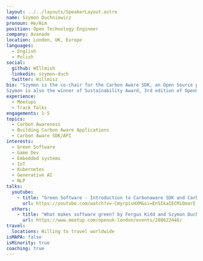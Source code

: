 ```yaml
---
layout: ../../layouts/SpeakerLayout.astro
name: Szymon Duchniewicz
pronoun: He/Him
position: Open Technology Engineer
company: Avanade
location: London, UK, Europe
languages:
  - English
  - Polish
social:
  github: WIllmish
  linkedin: szymon-duch
  twitter: Willmisz
bio: "Szymon is the co-chair for the Carbon Aware SDK, an Open Source passionate and contributor, part-time Open Technology Engineer at Avanade and 3rd year Computer Science student at UCL. 
Szymon is also the winner of Sustainability Award, 3rd edition of OpenUK Awards. He dabbles in the areas of game dev, embedded systems and iot, cloud engineering and is crazy about windsurfing!"
experience:
  - Meetups
  - Track Talks
engagements: 1-5
topics:
  - Carbon Awareness
  - Building Carbon Aware Applications
  - Carbon Aware SDK/API
interests:
  - Green Software
  - Game Dev
  - Embedded systems
  - IoT
  - Kubernetes
  - Generative AI
  - NLP
talks:
  youtube:
    - title: "Green Software - Introduction to Carbonaware SDK and Carbon CI pipeline - Szymon Duchniewicz & Fergus Kidd, Avanade"
      url: https://youtube.com/watch?v=-CmyrpisHXM&si=EnSIkaIECMiOmarE 
  others:
    - title: "What makes software green? by Fergus Kidd and Szymon Duchniewicz"
      url: https://www.meetup.com/openuk-london/events/288622446/
travel:
  locations: Willing to travel worldwide
isMAPA: false
isMinority: true
coaching: true
---
```

